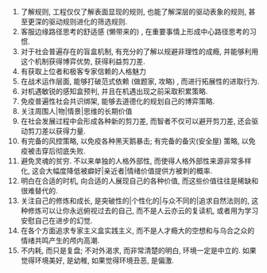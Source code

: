 
1. 了解规则, 工程仅仅了解表面显现的规则, 也能了解深层的驱动表象的规则, 甚至更深的驱动规则进化的筛选规则.
2. 客服边缘路径思考的舒适感 (懒带来的) , 在重要事情上形成中心路径思考的习惯.
3. 对于社会普遍存在的盲盒机制, 有充分的了解以规避非理性的成瘾, 并能够利用这个机制获得博弈优势, 获得利益剪刀差.
4. 有获取上位者和极客专家信赖的人格魅力
5. 在战术运作层面, 能够打破范式依赖 (做题家, 攻略) , 而进行拓展性的进取行为.
6. 对机遇敏锐的感知盒预判, 并且在机遇出现之前采取积累策略.
7. 免疫普遍性社会共识绑架, 能够去道德化的规划自己的博弈策略.
8. 关注周围人|物|情景|思维的长期价值
9. 在社会发展过程中会形成各种新的剪刀差, 而智者不仅可以避开剪刀差, 还会驱动剪刀差以获得力量.
10. 有完备的风控策略, 以免疫各种黑天鹅暴击; 有完备的备灾(安全屋) 策略, 以免疫被击穿后彻底失败.
11. 避免灵魂的贫穷. 不以来单独的人格外部性, 而使得人格外部性来源非常多样化, 这会大幅度降低被癖好|亲近者|情绪价值提供方被刺的概率.
12. 明白在合适的时机, 向合适的人展现自己的各种价值, 而这些价值往往是稀缺和很难替代的.
13. 关注自己的修炼和成长, 是突破性的|个性化的|与众不同的|追求自然法则的, 这种修炼可以让你永远俯视过去的自己, 而不是人云亦云的复读机, 或者用为学习安慰自己在进步的幻觉.
14. 在各个方面追求专家主义盒实践主义, 而不是人才瘾大的空想和与乌合之众的情绪共鸣产生的颅内高潮.
15. 不内耗, 而只是复盘; 不对外渴求, 而非常清楚的明白, 环境一定是中立的. 如果觉得环境美好, 是幼稚, 如果觉得环境丑恶, 是偏激.